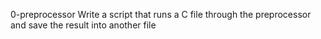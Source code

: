 0-preprocessor Write a script that runs a C file through the preprocessor and save the result into another file

